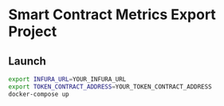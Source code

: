 # Smart Contract Metrics Export Project

## Launch
```bash
export INFURA_URL=YOUR_INFURA_URL 
export TOKEN_CONTRACT_ADDRESS=YOUR_TOKEN_CONTRACT_ADDRESS
docker-compose up
```
